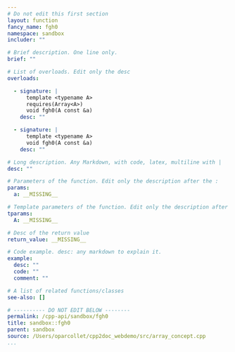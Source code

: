 ```yaml
---
# Do not edit this first section
layout: function
fancy_name: fgh0
namespace: sandbox
includer: ""

# Brief description. One line only.
brief: ""

# List of overloads. Edit only the desc
overloads:

  - signature: |
      template <typename A>
      requires(Array<A>)
      void fgh0(A const &a)
    desc: ""

  - signature: |
      template <typename A>
      void fgh0(A const &a)
    desc: ""

# Long description. Any Markdown, with code, latex, multiline with |
desc: ""

# Parameters of the function. Edit only the description after the :
params:
  a: __MISSING__

# Template parameters of the function. Edit only the description after the :
tparams:
  A: __MISSING__

# Desc of the return value
return_value: __MISSING__

# Code example. desc: any markdown to explain it.
example:
  desc: ""
  code: ""
  comment: ""

# A list of related functions/classes
see-also: []

# ---------- DO NOT EDIT BELOW --------
permalink: /cpp-api/sandbox/fgh0
title: sandbox::fgh0
parent: sandbox
source: /Users/oparcollet/cpp2doc_webdemo/src/array_concept.cpp
...
```



